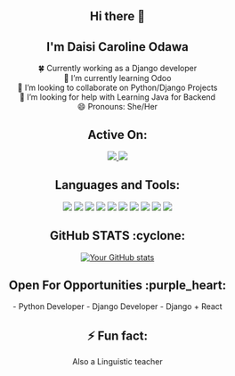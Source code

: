 <h2 align="center">
Hi there 👋</h2> <h2 align="center">I'm Daisi Caroline Odawa</h2> 
<p align="center">
  🍀 Currently working as a Django developer<br>
  🌱 I’m currently learning Odoo<br>
  👯 I’m looking to collaborate on Python/Django Projects<br> 
  🤔 I’m looking for help with Learning Java for Backend<br>
  😄 Pronouns: She/Her

</p> <h2 align="center">
Active On:</h2> <p align="center"> <a href="https://www.linkedin.com/in/daisi-caroline-6a611a207/" target="blank"> <img src="https://img.shields.io/badge/-Caroline%20Daisi-0077B5?style=for-the-badge&logo=Linkedin&logoColor=white"/> </a> <a href="https://twitter.com/DaisyOdawa" target="blank"> <img src="https://img.shields.io/badge/-Daisi%20Caroline-0077B5?style=for-the-badge&logo=Twitter&logoColor=white"/> </a> </p> <h2 align="center">Languages and Tools:</h2> <p align="center"> <img src="https://img.shields.io/badge/HTML5-E34F26?style=for-the-badge&logo=html5&logoColor=white"> <img src="https://img.shields.io/badge/CSS-0077B5?&style=for-the-badge&logo=css3&logoColor=white"> <img src="https://img.shields.io/badge/JavaScript-F7DF1E?style=for-the-badge&logo=javascript&logoColor=white"> <img src="https://img.shields.io/badge/React-14354C?style=for-the-badge&logo=react&logoColor=blue"> <img src="https://img.shields.io/badge/Bootstrap-563D7C?style=for-the-badge&logo=bootstrap&logoColor=white"> 
  <img src="https://img.shields.io/badge/Django-092E20?style=for-the-badge&logo=django&logoColor=white"> 
  <img src="https://img.shields.io/badge/Figma-4EA94B?style=for-the-badge&logo=figma&logoColor=white"> 
  <img src="https://img.shields.io/badge/Odoo-0F96F6?style=for-the-badge&logo=odoo&logoColor=white">
  <img src="https://img.shields.io/badge/CRM-009688?style=for-the-badge&logo=crm&logoColor=white">
  <img src="https://img.shields.io/badge/ERP-673AB7?style=for-the-badge&logo=erp&logoColor=white">
 <h2 align="center">GitHub STATS :cyclone:</h2> <p align="center"> <a href="https://github.com/anuraghazra/github-readme-stats"> <img src="https://github-readme-stats.vercel.app/api?username=daisy-carolin" alt="Your GitHub stats"> </a> </p> <h2 align="center">Open For Opportunities :purple_heart:</h2> <p align="center"> - Python Developer - Django Developer - Django + React </p> <h2 align="center">⚡ Fun fact:</h2> <p align="center">Also a Linguistic teacher</p> 
